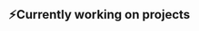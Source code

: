 ## ⚡Currently working on projects
<!--
**galota00/galota00** is a ✨ _special_ ✨ repository because its `README.md` (this file) appears on your GitHub profile.
